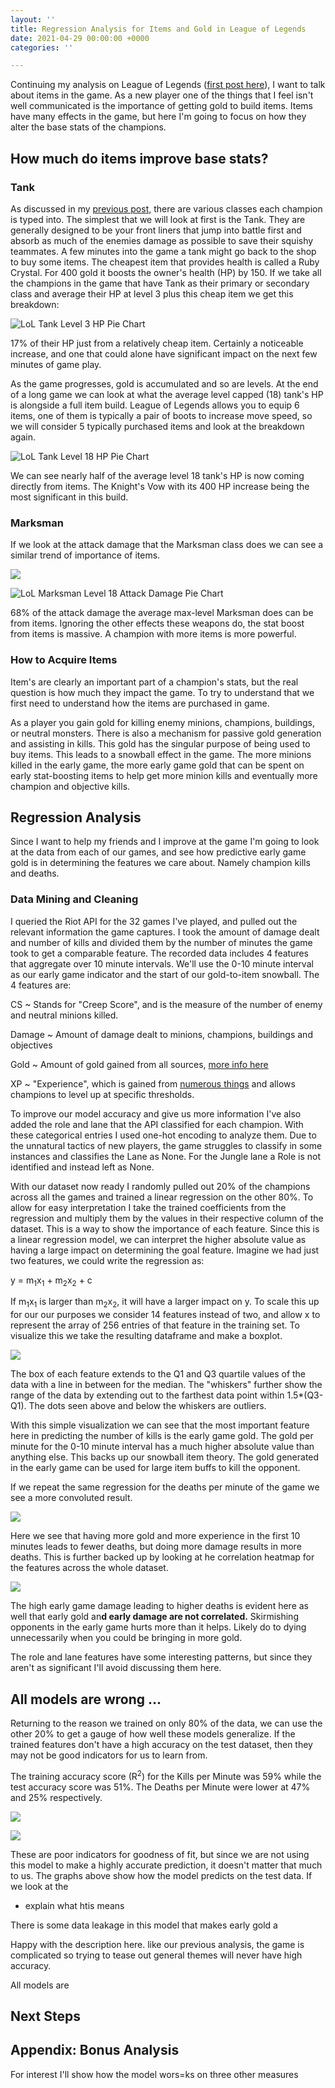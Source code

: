 ```yaml
---
layout: ''
title: Regression Analysis for Items and Gold in League of Legends
date: 2021-04-29 00:00:00 +0000
categories: ''

---
```

Continuing my analysis on League of Legends ([first post here](http://jeremywalsh.ca/2021/04/15/league-of-legends-analyzing-champion-basic-stats.html)), I want to talk about items in the game. As a new player one of the things that I feel isn't well communicated is the importance of getting gold to build items. Items have many effects in the game, but here I'm going to focus on how they alter the base stats of the champions.

## How much do items improve base stats?

### Tank

As discussed in my [previous post,](http://jeremywalsh.ca/2021/04/15/league-of-legends-analyzing-champion-basic-stats.html) there are various classes each champion is typed into. The simplest that we will look at first is the Tank. They are generally designed to be your front liners that jump into battle first and absorb as much of the enemies damage as possible to save their squishy teammates. A few minutes into the game a tank might go back to the shop to buy some items. The cheapest item that provides health is called a Ruby Crystal. For 400 gold it boosts the owner's health (HP) by 150. If we take all the champions in the game that have Tank as their primary or secondary class and average their HP at level 3 plus this cheap item we get this breakdown:

![LoL Tank Level 3 HP Pie Chart](/uploads/tank-build-level-3-hp.png "Tank Champion First Item HP Breakdown")

17% of their HP just from a relatively cheap item. Certainly a noticeable increase, and one that could alone have significant impact on the next few minutes of game play.

As the game progresses, gold is accumulated and so are levels. At the end of a long game we can look at what the average level capped (18) tank's HP is alongside a full item build. League of Legends allows you to equip 6 items, one of them is typically a pair of boots to increase move speed, so we will consider 5 typically purchased items and look at the breakdown again.

![LoL Tank Level 18 HP Pie Chart](/uploads/tank-build-level-18-hp.png "Tank Champion Level 18 HP Breakdown")

We can see nearly half of the average level 18 tank's HP is now coming directly from items. The Knight's Vow with its 400 HP increase being the most significant in this build.

### Marksman

If we look at the attack damage that the Marksman class does we can see a similar trend of importance of items.

![](/uploads/marksman-build-level-3.png)

![LoL Marksman Level 18 Attack Damage Pie Chart](/uploads/marksman-build-level-18.png "Marksman Champion Level 18 Attack Damage Breakdown")

68% of the attack damage the average max-level Marksman does can be from items. Ignoring the other effects these weapons do, the stat boost from items is massive. A champion with more items is more powerful.

### How to Acquire Items

Item's are clearly an important part of a champion's stats, but the real question is how much they impact the game. To try to understand that we first need to understand how the items are purchased in game.

As a player you gain gold for killing enemy minions, champions, buildings, or neutral monsters. There is also a mechanism for passive gold generation and assisting in kills. This gold has the singular purpose of being used to buy items. This leads to a snowball effect in the game. The more minions killed in the early game, the more early game gold that can be spent on early stat-boosting items to help get more minion kills and eventually more champion and objective kills.

## Regression Analysis

Since I want to help my friends and I improve at the game I'm going to look at the data from each of our games, and see how predictive early game gold is in determining the features we care about. Namely champion kills and deaths.

### Data Mining and Cleaning

I queried the Riot API for the 32 games I've played, and pulled out the relevant information the game captures. I took the amount of damage dealt and number of kills and divided them by the number of minutes the game took to get a comparable feature. The recorded data includes 4 features that aggregate over 10 minute intervals. We'll use the 0-10 minute interval as our early game indicator and the start of our gold-to-item snowball. The 4 features are:

CS \~ Stands for "Creep Score", and is the measure of the number of enemy and neutral minions killed.

Damage \~ Amount of damage dealt to minions, champions, buildings and objectives

Gold \~ Amount of gold gained from all sources, [more info here](https://leagueoflegends.fandom.com/wiki/Gold)

XP \~ "Experience", which is gained from [numerous things](https://leagueoflegends.fandom.com/wiki/Experience_(champion)) and allows champions to level up at specific thresholds.

To improve our model accuracy and give us more information I've also added the role and lane that the API classified for each champion. With these categorical entries I used one-hot encoding to analyze them. Due to the unnatural tactics of new players, the game struggles to classify in some instances and classifies the Lane as None. For the Jungle lane a Role is not identified and instead left as None.

With our dataset now ready I randomly pulled out 20% of the champions across all the games and trained a linear regression on the other 80%. To allow for easy interpretation I take the trained coefficients from the regression and multiply them by the values in their respective column of the dataset. This is a way to show the importance of each feature. Since this is a linear regression model, we can interpret the higher absolute value as having a large impact on determining the goal feature. Imagine we had just two features, we could write the regression as:

y = m<sub>1</sub>x<sub>1</sub> + m<sub>2</sub>x<sub>2</sub>  + c

If m<sub>1</sub>x<sub>1</sub> is larger than m<sub>2</sub>x<sub>2</sub>, it will have a larger impact on y. To scale this up for our our purposes we consider 14 features instead of two, and allow x to represent the array of 256 entries of that feature in the training set. To visualize this we take the resulting dataframe and make a boxplot.

![](/uploads/kills-per-minute-importance-boxplot.png)

The box of each feature extends to the Q1 and Q3 quartile values of the data with a line in between for the median. The "whiskers" further show the range of the data by extending out to the farthest data point within 1.5*(Q3-Q1). The dots seen above and below the whiskers are outliers.

With this simple visualization we can see that the most important feature here in predicting the number of kills is the early game gold. The gold per minute for the 0-10 minute interval has a much higher absolute value than anything else. This backs up our snowball item theory. The gold generated in the early game can be used for large item buffs to kill the opponent.

If we repeat the same regression for the deaths per minute of the game we see a more convoluted result.

![](/uploads/deaths-per-minute-importance-boxplot.png)

Here we see that having more gold and more experience in the first 10 minutes leads to fewer deaths, but doing more damage results in more deaths. This is further backed up by looking at he correlation heatmap for the features across the whole dataset.

![](/uploads/feature-correlation.png)

The high early game damage leading to higher deaths is evident here as well that early gold an**d early damage are not correlated.** Skirmishing opponents in the early game hurts more than it helps. Likely do to dying unnecessarily when you could be bringing in more gold.

The role and lane features have some interesting patterns, but since they aren't as significant I'll avoid discussing them here.

## All models are wrong ...

Returning to the reason we trained on only 80% of the data, we can use the other 20% to get a gauge of how well these models generalize. If the trained features don't have a high accuracy on the test dataset, then they may not be good indicators for us to learn from.

The training accuracy score (R<sup>2</sup>) for the Kills per Minute was 59% while the test accuracy score was 51%. The Deaths per Minute were lower at 47% and 25% respectively.

![](/uploads/kills-predicted-vs-actual.png)

![](/uploads/deaths-predicted-vs-actual.png)

These are poor indicators for goodness of fit, but since we are not using this model to make a highly accurate prediction, it doesn't matter that much to us. The graphs above show how the model predicts on the test data. If we look at the

* explain what htis means

There is some data leakage in this model that makes early gold a

Happy with the description here. like our previous analysis, the game is complicated so trying to tease out general themes will never have high accuracy.

All models are

## Next Steps

## Appendix: Bonus Analysis

For interest I'll show how the model wors=ks on three other measures